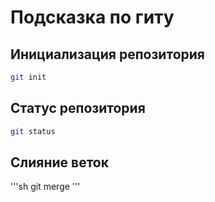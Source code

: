 # Подсказка по гиту

## Инициализация репозитория

```sh
git init
```

## Статус репозитория

```sh
git status
```

## Слияние веток

'''sh
git merge
'''